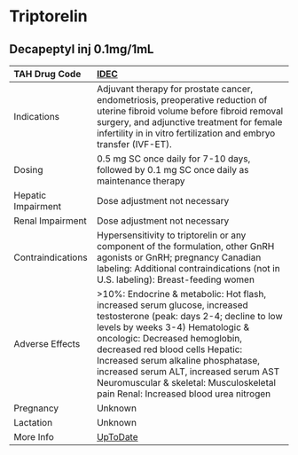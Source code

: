 # Triptorelin

## Decapeptyl inj 0.1mg/1mL

| TAH Drug Code      | [IDEC](https://www.tahsda.org.tw/drugs/hissearch.php?drug_code=IDEC)                                                                                                                                                                                                                                                                                                                              |
|:-------------------|:--------------------------------------------------------------------------------------------------------------------------------------------------------------------------------------------------------------------------------------------------------------------------------------------------------------------------------------------------------------------------------------------------|
| Indications        | Adjuvant therapy for prostate cancer, endometriosis, preoperative reduction of uterine fibroid volume before fibroid removal surgery, and adjunctive treatment for female infertility in in vitro fertilization and embryo transfer (IVF-ET).                                                                                                                                                     |
| Dosing             | 0.5 mg SC once daily for 7-10 days, followed by 0.1 mg SC once daily as maintenance therapy                                                                                                                                                                                                                                                                                                       |
| Hepatic Impairment | Dose adjustment not necessary                                                                                                                                                                                                                                                                                                                                                                     |
| Renal Impairment   | Dose adjustment not necessary                                                                                                                                                                                                                                                                                                                                                                     |
| Contraindications  | Hypersensitivity to triptorelin or any component of the formulation, other GnRH agonists or GnRH; pregnancy Canadian labeling: Additional contraindications (not in U.S. labeling): Breast-feeding women                                                                                                                                                                                          |
| Adverse Effects    | >10%: Endocrine & metabolic: Hot flash, increased serum glucose, increased testosterone (peak: days 2-4; decline to low levels by weeks 3-4) Hematologic & oncologic: Decreased hemoglobin, decreased red blood cells Hepatic: Increased serum alkaline phosphatase, increased serum ALT, increased serum AST Neuromuscular & skeletal: Musculoskeletal pain Renal: Increased blood urea nitrogen |
| Pregnancy          | Unknown                                                                                                                                                                                                                                                                                                                                                                                           |
| Lactation          | Unknown                                                                                                                                                                                                                                                                                                                                                                                           |
| More Info          | [UpToDate](https://www.uptodate.com/contents/triptorelin-drug-information)                                                                                                                                                                                                                                                                                                                        |

